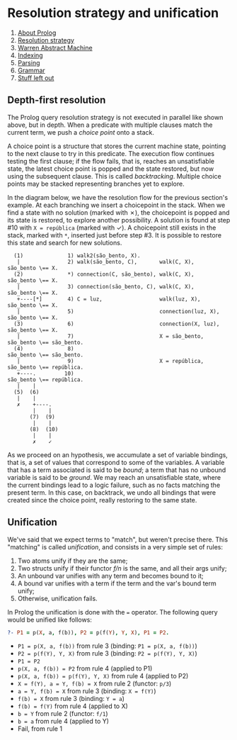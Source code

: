 # Resolution strategy and unification

1. [About Prolog](about-prolog.md)
1. [Resolution strategy](resolution.md)
1. [Warren Abstract Machine](wam.md)
1. [Indexing](indices.md)
1. [Parsing](parsing.md)
1. [Grammar](grammar.md)
1. [Stuff left out](references.md)

## Depth-first resolution

The Prolog query resolution strategy is not executed in parallel like shown above,
but in depth.
When a predicate with multiple clauses match the current term, we push a _choice point_
onto a stack.

A choice point is a structure that stores the current machine state, pointing to the
next clause to try in this predicate.
The execution flow continues testing the first clause; if the flow fails, that is,
reaches an unsatisfiable state, the latest choice point is popped and the state
restored, but now using the subsequent clause.
This is called _backtracking_.
Multiple choice points may be stacked representing branches yet to explore.

In the diagram below, we have the resolution flow for the previous section's example.
At each branching we insert a choicepoint in the stack.
When we find a state with no solution (marked with ✗), the choicepoint is popped and
its state is restored, to explore another possibility.
A solution is found at step #10 with `X = república` (marked with ✓).
A choicepoint still exists in the stack, marked with `*`, inserted just before step #3.
It is possible to restore this state and search for new solutions.

```none
  (1)              1) walk2(são_bento, X).
   |               2) walk(são_bento, C),       walk(C, X),         são_bento \== X.
  (2)              *) connection(C, são_bento), walk(C, X),         são_bento \== X.
   |               3) connection(são_bento, C), walk(C, X),         são_bento \== X.
   +----[*]        4) C = luz,                  walk(luz, X),       são_bento \== X.
   |               5)                           connection(luz, X), são_bento \== X.
  (3)              6)                           connection(X, luz), são_bento \== X.
   |               7)                           X = são_bento,      são_bento \== são_bento.
  (4)              8)                                               são_bento \== são_bento.
   |               9)                           X = república,      são_bento \== república.
   +----.         10)                                               são_bento \== república. 
   |    |          
  (5)  (6)
   |    |
   ✗    +----.
        |    |
       (7)  (9)
        |    |
       (8)  (10)
        |    |
        ✗    ✓ 
```

As we proceed on an hypothesis, we accumulate a set of variable bindings, that is, a
set of values that correspond to some of the variables.
A variable that has a term associated is said to be _bound_; a term that has no unbound
variable is said to be _ground_.
We may reach an unsatisfiable state, where the current bindings lead to a logic failure,
such as no facts matching the present term.
In this case, on backtrack, we undo all bindings that were created since the choice point,
really restoring to the same state.

## Unification

We've said that we expect terms to "match", but weren't precise there. 
This "matching" is called _unification_, and consists in a very 
simple set of rules:

1. Two atoms unify if they are the same;
2. Two structs unify if their functor _f/n_ is the same, and all their args unify;
3. An unbound var unifies with any term and becomes bound to it;
4. A bound var unifies with a term if the term and the var's bound term unify;
5. Otherwise, unification fails.

In Prolog the unification is done with the `=` operator. The following query would be unified like follows:

```prolog
?- P1 = p(X, a, f(b)), P2 = p(f(Y), Y, X), P1 = P2.
```

* `P1 = p(X, a, f(b))` from rule 3 (binding: `P1 = p(X, a, f(b))`)
* `P2 = p(f(Y), Y, X)` from rule 3 (binding: `P2 = p(f(Y), Y, X)`)
* `P1 = P2`
* `p(X, a, f(b)) = P2` from rule 4 (applied to P1)
* `p(X, a, f(b)) = p(f(Y), Y, X)` from rule 4 (applied to P2)
* `X = f(Y), a = Y, f(b) = X` from rule 2 (functor: `p/3`)
* `a = Y, f(b) = X` from rule 3 (binding: `X = f(Y)`)
* `f(b) = X` from rule 3 (binding: `Y = a`)
* `f(b) = f(Y)` from rule 4 (applied to X)
* `b = Y` from rule 2 (functor: `f/1`)
* `b = a` from rule 4 (applied to Y)
* Fail, from rule 1

